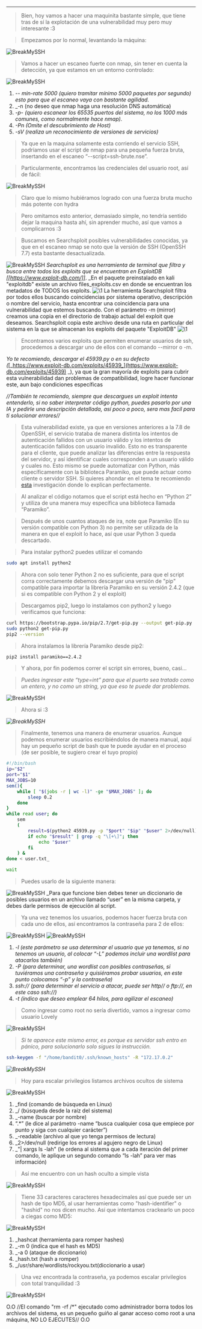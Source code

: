 

-----------

>Bien, hoy vamos a hacer una maquinita bastante simple, que tiene tras de sí la explotación de una vulnerabilidad muy pero muy interesante :3

>Empezamos por lo normal, levantando la máquina:

![BreakMySSH](/Attachments/BreakMySSH.png)

>Vamos a hacer un escaneo fuerte con nmap, sin tener en cuenta la detección, ya que estamos en un entorno controlado:

![BreakMySSH](/Attachments/BreakMySSH%201.png)
1. _-- min-rate 5000 (quiero tramitar mínimo 5000 paquetes por segundo) esto para que el escaneo vaya con bastante agilidad._
2. _-n (no deseo que nmap haga una resolución DNS automática)
3. _-p- (quiero escanear los 65535 puertos del sistema, no los 1000 más comunes, como normalmente hace nmap)._
4. _-Pn (Omite el descubrimiento de Host)_
5. _-sV (realiza un reconocimiento de versiones de servicios)_

>Ya que en la maquina solamente esta corriendo el servicio SSH, podríamos usar el script de nmap para una pequeña fuerza bruta, insertando en el escaneo “--script=ssh-brute.nse”.

>Particularmente,  encontramos las credenciales del usuario root, así de fácil:

![BreakMySSH](/Attachments/BreakMySSH%202.png)

>Claro que lo mismo hubiéramos logrado con una fuerza bruta mucho más potente con hydra

>Pero omitamos esto anterior, demasiado simple, no tendría sentido dejar la maquina hasta ahí, sin aprender mucho, así que vamos a complicarnos :3

>Buscamos en Searchsploit posibles vulnerabilidades conocidas, ya que en el escaneo nmap se noto que la versión de SSH (OpenSSH 7.7) esta bastante desactualizada.

![BreakMySSH](/Attachments/BreakMySSH%203.png)
_Searchsploit es una herramienta de terminal que filtra y busca entre todos los exploits que se encuentran en ExploitDB [[https://www.exploit-db.com/]]_. _En el paquete preinstalado en kali "exploitdb" existe un archivo files_exploits.csv en donde se encuentran los metadatos de TODOS los exploits.
![\1](/Attachments/Pasted%20image%2020250504142751.png)
La herramienta Searchsploit filtra por todos ellos buscando coincidencias por sistema operativo, descripción o nombre del servicio, hasta encontrar una coincidencia para una vulnerabilidad que estemos buscando.
Con el parámetro -m (mirror) creamos una copia en el directorio de trabajo actual del exploit que deseamos. Searchsploit copia este archivo desde una ruta en particular del sistema en la que se almacenan los exploits del paquete "ExploitDB" 
![\1](/Attachments/Pasted%20image%2020250504143519.png)


>Encontramos varios exploits que permiten enumerar usuarios de ssh, procedemos a descargar uno de ellos con el comando --mirror o -m.

_Yo te recomiendo, descargar el 45939.py o en su defecto (_[_https://www.exploit-db.com/exploits/45939_](https://www.exploit-db.com/exploits/45939) _), ya que la gran mayoría de exploits para cubrir esta vulnerabilidad dan problemas de compatibilidad, logre hacer funcionar este, aun bajo condiciones específicas

_//También te recomiendo, siempre que descargues un exploit intenta entenderlo, si no saber interpretar código python, puedes pasarlo por una IA y pedirle una descripción detallada, así poco a poco, sera mas facil para ti solucionar errores//_

>Esta vulnerabilidad existe, ya que en versiones anteriores a la 7.8 de OpenSSH, el servicio trataba de manera distinta los intentos de autenticación fallidos con un usuario válido y los intentos de autenticación fallidos con usuario invalido. Esto no es transparente para el cliente, que puede analizar las diferencias entre la respuesta del servidor, y así identificar cuales corresponden a un usuario válido y cuales no. 
>Esto mismo se puede automatizar con Python, más específicamente con la biblioteca Paramiko, que puede actuar como cliente o servidor SSH. Si quieres ahondar en el tema te recomiendo [esta](https://sekurak.pl/openssh-users-enumeration-cve-2018-15473/) investigación donde lo explican perfectamente.

>Al analizar el código notamos que el script está hecho en “Python 2” y utiliza de una manera muy específica una biblioteca llamada “Paramiko”.

>Después de unos cuantos ataques de ira, note que Paramiko (En su versión compatible con Python 3) no permite ser utilizada de la manera en que el exploit lo hace, así que usar Python 3 queda descartado.

>Para instalar python2 puedes utilizar el comando

```bash
sudo apt install python2
```

>Ahora con solo tener Python 2 no es suficiente, para que el script corra correctamente debemos descargar una versión de "pip" compatible para importar la librería Paramiko en su versión 2.4.2 (que si es compatible con Python 2 y el exploit)

>Descargamos pip2, luego lo instalamos con python2 y luego verificamos que funciona:

```bash
curl https://bootstrap.pypa.io/pip/2.7/get-pip.py --output get-pip.py
sudo python2 get-pip.py
pip2 --version
```

>Ahora instalamos la librería Paramiko desde pip2:

```bash
pip2 install paramiko==2.4.2
```

>Y ahora, por fin podemos correr el script sin errores, bueno, casi...

>_Puedes ingresar este “type=int” para que el puerto sea tratado como un entero, y no como un string, ya que eso te puede dar problemas._

![BreakMySSH](/Attachments/BreakMySSH%204.png)

>Ahora si :3

_![BreakMySSH](/Attachments/BreakMySSH%205.png)_

>Finalmente, tenemos una manera de enumerar usuarios. Aunque podemos enumerar usuarios escribiéndolos de manera manual, aquí hay un pequeño script de bash que te puede ayudar en el proceso (de ser posible, te sugiero crear el tuyo propio)

```bash
#!/bin/bash
ip="$2"
port="$1"
MAX_JOBS=10
sem(){
	while [ "$(jobs -r | wc -l)" -ge "$MAX_JOBS" ]; do
		sleep 0.2
	done
}
while read user; do
	sem
	(
		result=$(python2 45939.py -p "$port" "$ip" "$user" 2>/dev/null)
		if echo "$result" | grep -q "\[+\]"; then
			echo "$user"
		fi
	) &
done < user.txt_

wait
```

>Puedes usarlo de la siguiente manera:

![BreakMySSH](/Attachments/BreakMySSH%206.png)
_Para que funcione bien debes tener un diccionario de posibles usuarios en un archivo llamado “user” en la misma carpeta, y debes darle permisos de ejecución al script.

>Ya una vez tenemos los usuarios, podemos hacer fuerza bruta con cada uno de ellos, así encontramos la contraseña para 2 de ellos:

![BreakMySSH](/Attachments/BreakMySSH%207.png)
![BreakMySSH](/Attachments/BreakMySSH%208.png)
1. _-l (este parámetro se usa determinar el usuario que ya tenemos, si no tenemos un usuario, al colocar “-L” podemos incluir una wordlist para atacarlos también)_
2. _-P (para determinar, una wordlist con posibles contraseñas, si tuviéramos una contraseña y quisiéramos probar usuarios, en este punto colocamos “-p” y la contraseña)_
3. _ssh:// (para determinar el servicio a atacar, puede ser http// o ftp://, en este caso ssh://)_
4. _-t (indico que deseo emplear 64 hilos, para agilizar el escaneo)_

>Como ingresar como root no sería divertido, vamos a ingresar como usuario Lovely

![BreakMySSH](/Attachments/BreakMySSH%209.png)

>_Si te aparece este mismo error, es porque es servidor ssh entro en pánico, para solucionarlo solo sigues la instrucción._

```bash
ssh-keygen -f "/home/bandit0/.ssh/known_hosts" -R "172.17.0.2"
```

_![BreakMySSH](/Attachments/BreakMySSH%2010.png)_

>Hoy para escalar privilegios listamos archivos ocultos de sistema

![BreakMySSH](/Attachments/BreakMySSH%2011.png)
1. _find (comando de búsqueda en Linux)
2. _/ (búsqueda desde la raíz del sistema)
3. _-name (buscar por nombre)
4. “.*” (le dice al parámetro -name “busca cualquier cosa que empiece por punto y siga con cualquier carácter”)
5. _-readable (archivo al que yo tenga permisos de lectura)
6. _2>/dev/null (redirige los errores al agujero negro de Linux)
7. _"| xargs ls -lah" (le ordena al sistema que a cada iteración del primer comando, le aplique un segundo comando “ls -lah” para ver mas información)

>Así me encuentro con un hash oculto a simple vista

![BreakMySSH](/Attachments/BreakMySSH%2012.png)

>Tiene 33 caracteres caracteres hexadecimales así que puede ser un hash de tipo MD5, al usar herramientas como "hash-identifier" o "hashid" no nos dicen mucho. Así que intentamos crackearlo un poco a ciegas como MD5:

![BreakMySSH](/Attachments/BreakMySSH%2013.png)
1. _hashcat (herramienta para romper hashes)
2. _-m 0 (indica que el hash es MD5)
3. _-a 0 (ataque de diccionario)
4. _hash.txt (hash a romper)
5. _/usr/share/wordlists/rockyou.txt(diccionario a usar)

>Una vez encontrada la contraseña, ya podemos escalar privilegios con total tranquilidad :3

![BreakMySSH](/Attachments/BreakMySSH%2014.png)

O.O   //El comando "rm -rf /*" ejecutado como administrador borra todos los archivos del sistema, es un pequeño guiño al ganar acceso como root a una máquina, NO LO EJECUTES//   O.O

